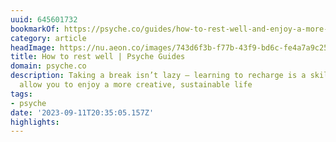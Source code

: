 ```yaml
---
uuid: 645601732
bookmarkOf: https://psyche.co/guides/how-to-rest-well-and-enjoy-a-more-creative-sustainable-life
category: article
headImage: https://nu.aeon.co/images/743d6f3b-f77b-43f9-bd6c-fe4a7a9c25dd/1500x1500.jpg
title: How to rest well | Psyche Guides
domain: psyche.co
description: Taking a break isn’t lazy – learning to recharge is a skill that will
  allow you to enjoy a more creative, sustainable life
tags:
- psyche
date: '2023-09-11T20:35:05.157Z'
highlights: 
---
```



